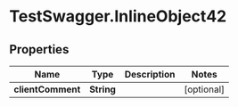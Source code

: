 # TestSwagger.InlineObject42

## Properties

Name | Type | Description | Notes
------------ | ------------- | ------------- | -------------
**clientComment** | **String** |  | [optional] 


